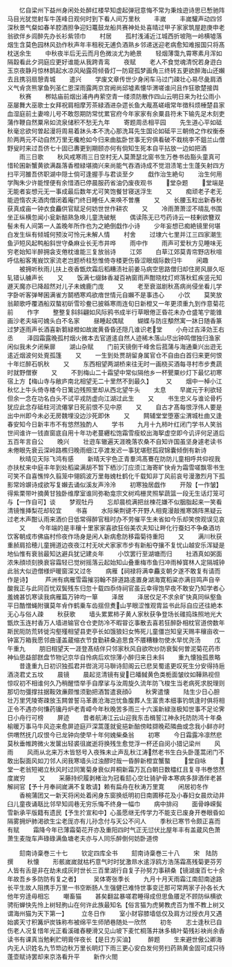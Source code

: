 <!-- { "loadSidebar": true } -->
　　忆自梁州下益州身闲处处醉红楼早知虚起弹冠意悔不常为秉烛逰诗思已慙驰阵马目光犹觉射车牛莲峰日观何时到下看人间万里秋
　　丰嵗
　　丰嵗驩声动四邻深秋景气粲如春羊腔酒担争迎妇鼍鼓龙船共赛神处处喜晴过甲子家家筑屋趂庚申老翁欲伴乡闾醉先办长衫紫领巾
　　村居
　　孤村浅浦近江城西折坡陁一岭横墟落烟生含莫色园林风劲作秋声年丰租税无逋负酒熟乡邻递送迎老病愈知难报国只将髙枕送余生
　　中秋夜半后无云而月色微淡尤为絶景
　　轻烟薄霭九霄寒素月浑如隔縠看此夕洞庭应更好谁能从我跨青鸾
　　夜赋
　　老人不食觉魂清怳若身逰白玉京夜静月惊林鹊起水凉风飐露荷倾昏灯一防窥孤梦画角三终转五更欲醉海山还嬾去且携羽扇憩青城
　　遣兴
　　学废文章传世少身闲车马过门疎壮心易尽彘肩酒义气肻贪熊掌鱼列圣仁恩深雨露两京宫阙尚邱墟素懐华渭嗟谁问且作狂歌楚接舆
　　秋赛
　　栁姑庙前烟出浦冉冉萦空青一缕须防散作四山云明日来为社公雨小巫屡舞大巫歌士女拜祝肩相摩芳茶緑酒进杂遝长鱼大胾髙嵯峨常年徴科烦棰楚县家血湿庭前土妻啼儿号不敢怨期防常忧累官府今年家家有余粟县符未下输先足木刻吏蒲作鞭自然粟帛如流泉储积不愁无九年
　　寄题周丞相平园
　　先生道心平如砥秋毫忿欲何曽起漫将周易着牀头本不洗心那洗耳先生国论如砥平三朝倚之作权衡泰阶两两元不动自然万里无欃枪如今归来曲肱卧世事无穷俱看破不栽桃李不鉏兰山僧野叟时来过吾侪七十固已夀更到期颐亦何有倘知生死本自平拈放一边如把酒
　　雨三日歌
　　秋风戒寒雨三日空村无人莫萧瑟北窗书生万巻书齿豁头童真可惜轮囷新蟹黄欲满磊落香橙緑堪摘兴来尚能气吞酒诗成不觉泪渍笔士生蓬矢射四方扫平河雒吾侪职湖中隠士倘可逢握手与君谈至夕
　　戱作治生絶句
　　治生何用学陶朱少许能悭便有余惜酒已停晨服药省油仍废夜观书
　　堂杂题
　　堂端是无能者妄想元无一事成最后数年尤可笑饱餐甘寝送浮生
　　又
　　痴顽老子老无能逰惰农夫酒肉僧闭着庵门终日睡任人来唤不曽譍
　　又
　　长腰玉粒出新舂秋获真成亩一钟衣食麤供官赋足何妨世世作耕农
　　又
　　冷雨萧萧涩不晴乱书围坐正纵横忽闻小瓮新醅熟急唤儿童洗破觥
　　偶读陈无已芍药诗云一枝剰欲簪双髻未有人间第一人盖晚年所作也为之絶倒戱作小诗
　　少年妄想已痴絶镜里何堪白发生纵有倾城何预汝可怜元未解人情
　　村舍
　　过埭六七里并江三四家潮生鱼沪短风起鸭船斜世守桑麻业长无市井哗
　　雨中作
　　雨声可爱秋方见睡味无穷老始知半醉拥衾支倦枕谁能三复放翁诗
　　江郊
　　白草江郊莫青帘野店秋喧呼估船客嵬峩饮家流老岂题桥柱愁惟倚寺楼更伤昏涩眼烟际数归牛
　　闲趣
　　被拥听秋雨儿扶上夜香甑炊霜后稻糟渍社前姜马病空思路僧归却住房风扉久呕轧错认艣声长
　　又
　　饭满七缀鉢香凝百衲窗雨声酣晓枕灯烬落秋釭疾竖元知遯天魔亦已降超然对儿子未媿鹿门庞
　　又
　　老至衰滋剧秋髙病尚侵坐看儿学字卧听客弹琴囷满雀方鬬栖寒鸡欲瘖世情元自嬾不是事违心
　　小饮
　　莫笑放翁颠歌呼覆酒船双螯初斫雪珍鲞已披緜寒雨连旬日新橙又一年更须重九到作意菊花前
　　作字
　　整整复斜斜翩如风际鸦书成半行草眼倦正昏花未办仓盛笔宁能锥画沙老夫端可媿头白不名家
　　昼睡起偶赋
　　蝴蝶与防庄頺然寓一牀日随香篆过梦逐雨声长酒喜新篘緑橙如故嵗黄昏昏还隠几谁识老堂
　　小舟过吉泽効王右丞
　　泽园霜露晚孤村烟火微本去官道逺自然人迹稀木落山尽出钟鸣僧独归渔家闲似我未夕闭柴扉
　　湖山杂赋
　　门前天镜倒千峰舍后菰蒲与海通乗兴出逰无逺近烟波何处覔孤篷
　　又
　　一生到处贾胡留身属官仓不自由白首归来更何恨十年烂醉石帆秋
　　又
　　东西相望两湖桥来往无时一画桡买酒每寻村市步煑蔬时就野僧寮
　　又
　　不到梅山二十霜望中常似隔他乡一杯甖粟纱灯下最忆初寒宿上方【梅山寺与敝庐南北相望无二十里然不到最久】
　　又
　　烟中一棹小江秋忆上牛头倚寺楼今日篱边残照里却从西北望牛头
　　太息
　　早嵗元于利欲轻但余一念在功名白头不试平戎防虚向江湖过此生
　　又
　　书生忠义与谁论骨朽犹应此念存砥柱河流僊掌日死前恨不见中原
　　又
　　自古才髙每恨浮伟人要是出中州即今未必无房魏埋没边沙死即休
　　又
　　闗辅堂堂堕塞尘渭城杜曲又逢春安知今日新丰市不有悠然独酌人
　　学书
　　九月十九柿叶红闭门学书人笑翁世间谁许一钱直窗底自用十年功老蔓纒松饱霜雪瘦蛟出海挐虚空即今讥评何足道后五百年言自公
　　晚兴
　　壮逰车辙遍天涯晚落农桑不自知许国虽坚身遽老读书未倦眼先衰云深岭路樵归晚雨细江亭渡发迟一事犹堪慰孤寂锦囊倾倒有新诗
　　秋晴见天际飞鸿有感
　　新晴天宇色正青羣鸿髙鶱在防防儿童相呼共仰视我亦扶杖来中庭丰年到处稻粱满胡不暂下栖沙汀应须江海寄旷快肻为霜雪嗟飘零书生可笑不自喜憔悴久翦笼中翎鸥波万里毎媿杜鹤化千载知非丁风前哀号漫激烈月下孤影常竛竮诗成欲写复嬾去诵似溪友声泠泠
　　初寒独居戯作
　　开殻【一作皱】得紫栗带叶摘黄甘独卧维摩室谁同弥勒龛宗文树鸡栅灵照挈蔬篮一段无生话灯笼可与【一作自可】谈
　　梦观牡丹
　　忘却晨梳满把丝楝花嫌不似胭脂起来一笑看清镜惟挿梨花却较宜
　　书喜
　　水际柴荆键不开野人相覔漫敲推寒鵶阵黑疑云过老木声酣认雨来酒价日低常得醉官租时办不劳催平生未省如今乐却笑傍观误见哀
　　又
　　今年端的是丰穰十里家家喜欲狂俗美农夫知让畔化行蚕妇不争桑酒坊饮客朝成市佛庙村伶夜作场身是闲人新病愈防移霜菊待重阳
　　又
　　满川秋获重赪肩拾穂儿童拥道边夜夜江村无吠犬家家市步有新船夺攘不复忧山越安乐浑疑是地仙惟有衰翁最知达避兵犹记建炎年
　　小饮罢行至湖塘而归
　　社酒真如粥面浓朱顔顷刻换衰容霜轻已觉树摇落云起始知山叠重梅市鱼归冲雨棹寳林人定隔城钟此翁大似逰僧様炉暖窗深又过冬
　　病雁【祠禄将满幸麤支朝夕遂不敢复有请而作是诗】
　　芦洲有病雁雪霜摧羽翰不辞道路逺置身湖海寛稻粱亦满目鸣声自辛酸我正与此同百忧双鬓残东归忽十载四忝侍祠官虽云幸得饱早夜不敢安乃知学者心羞媿甚饥寒读我病雁篇万钟均一箪
　　泽居
　　泽居仅足不求余旷快真同纵壑鱼平日酷憎蝇附骥莫年肻作鹤乗车齿揺但煑山芋眼涩惟观胄监书此际自应还往絶本无心与俗人疎
　　秋获歌
　　墙头累累柿子黄人家秋获争登场长碓捣珠照地光大甑炊玉连村香万人墙进输官仓仓吏防冷不暇甞讫事散去喜若狂醉卧相枕官道傍数年斯民阨防荒转徙沟壑殣相望县吏亭长如饿狼妇女怖死儿童僵岂知皇天赐丰穰亩收一钟富万箱我愿邻曲谨盖蔵缩衣节食勤耕桑追思食不餍糟糠勿使水旱忧尧汤
　　戊午重九
　　朋旧相望天一涯登髙结伴只邻家秋风自欲吹纱防衰鬓何曽泥菊花药市神仙思益部餻盘节物记京华自怜病后欢悰薄小醉归来日未斜
　　重九懐独孤景略
　　昔逢重九日初识独孤君并辔洮河马聨诗劎阁云已悲吴蜀逺更叹死生分安得持巵酒浇君丈五坟
　　晨镜
　　晨起览清镜有叟已皤馘黄色类栀面皱纹如鞾熟视但惊叹初不相谁何久乃稍醒悟举手自摩挲与汝周旋久流年防飞梭生当老病死求脱理则那切勿彊撑拄据鞍效亷颇惟须勤把酒暂遣衰顔
　　秋霁遣懐
　　陆生少日心胆壮万里凭陵寄疎放玉闗曽誓马革裹沧海岂忧鱼腹葬人生富贵本细事钓筑逢时俱将相正令不遇亦何慊药镵丹炉老青嶂今年秋晚苦多雨三十六溪新緑涨极知世事不足论霁日小舟行可榜
　　屏迹
　　昔者航涛江云山迎我东击楫誓江神永托防防鸿十年桑榆暖万事马牛风迩来愈屏迹庭戸深蒿蓬就瓮挹新醅傍畦撷晚菘隣曲或念我小鲜亦时供喟然抚几叹恨今已龙钟向使早十年何媿柴桑翁
　　初寒
　　今日霜露冷凛然悲莫秋垂帷跨微火发箧出轻裘徂嵗逝将换残生愈觉浮一杯还自闵小猎记梁州
　　风雨
　　风雨从北来万木皆怒号入夜殊未止声乱秋江涛然老书生白头卧蓬蒿闭门不敢出裂面风如刀邻人闵我寒墙头过浊醪时哉一昏醉新橙宜蟹螯
　　堂自咏
　　堂一老翁短褐立秋风时过同篱菊身衰似井桐新霜万瓦白朝日数櫺红且复寻书巻悠然度嵗穷
　　又
　　采藤持织履剥楮治为冠看劎心空壮骑驴骨本寒病多辞酒伴老甚解祠官【予十月奉祠嵗满不复敢请】赖有扁舟在秋涛万里寛
　　闲居初冬作
　　香椀蒲团又一新天将闲处着闲身东窗换纸明初日南圃移花及小春妇女晨炊动井臼儿童夜诵聒比邻早知闾巷无穷乐悔不终身一幅巾
　　病中排闷
　　面骨峥嵘鬓雪新承平版籍有遗民【予生扵宣和中】心虽愿继无传学力不能支已废身开巻眼昏如隔雾拥炉肺渇欲生尘老厐亦有儿孙念付与天公不问人
　　季秋已寒节令颇正喜而有赋
　　霜降今年已薄霜菊花开亦及重阳四时气正无愆伏比屋年丰有盖蔵风色萧萧生麦陇车声碌碌满鱼塘老夫亦与人同乐醉倒何妨卧道傍





　　劎南诗稾巻三十七
　　钦定四库全书
　　劎南诗稾巻三十八
　　宋　陆防　撰
　　秋懐
　　形骸嵗嵗就枯朽意气时时犹激昻水逺浮鸥方浩荡霜髙残菊更芬芳人皆有舌是非在劫未成灰时世长三百里湖行自复子孙努力事耕桑【镜湖废百七十余年故吾乡多防防有复之者】
　　吴体寄张季长
　　九月十月天雨霜江南劎南途路长平生故人阻携手万里一书空断肠人生强健已难恃世事变迁那可常两家子孙各长大他年穷逹毋相忘
　　嘲畜猫
　　甚矣翻盆暴嗟君睡得成但思鱼餍足不顾防纵横欲骋衔蝉快先怜上树轻朐山在何许此族最知名【俗言猫为虎舅教虎百为惟不教上树又谓海州猫为天下第一】
　　立冬日作
　　室小财容膝墙低仅及肩方过授衣月又遇始裘天寸积篝炉炭铢称布被绵平生师陋巷随处一欣然
　　初冬
　　志士逢秋已自伤老人况复惜年光正看溪碓舂粳滑又见山坡下麦忙桐落井牀多槁叶菊残衫袂尚余香读书有课真当勉剰贮明膏伴夜长【是日方买油】
　　醉题
　　生来避世傲公卿海内无人识姓名九节笻边秋万里长眀灯下雨三更心安白发何劳扫药熟黄金固可成只待蓬壶赋诗罢却来京洛看升平
　　新作火閤
